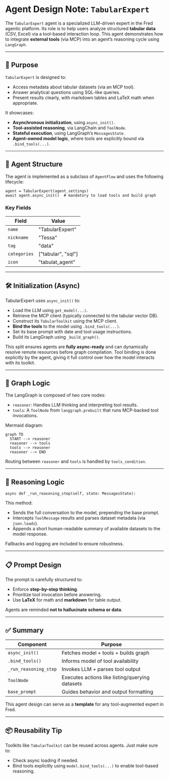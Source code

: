 # Agent Design Note: `TabularExpert`

The `TabularExpert` agent is a specialized LLM-driven expert in the Fred agentic platform. Its role is to help users analyze structured **tabular data** (CSV, Excel) via a tool-based interaction loop. This agent demonstrates how to integrate **external tools** (via MCP) into an agent’s reasoning cycle using `LangGraph`.

---

## 🎯 Purpose

`TabularExpert` is designed to:
- Access metadata about tabular datasets (via an MCP tool).
- Answer analytical questions using SQL-like queries.
- Present results clearly, with markdown tables and LaTeX math when appropriate.

It showcases:
- **Asynchronous initialization**, using `async_init()`.
- **Tool-assisted reasoning**, via LangChain and `ToolNode`.
- **Stateful execution**, using LangGraph’s `MessagesState`.
- **Agent-owned model logic**, where tools are explicitly bound via `.bind_tools(...)`.

---

## 🧩 Agent Structure

The agent is implemented as a subclass of `AgentFlow` and uses the following lifecycle:

    agent = TabularExpert(agent_settings)
    await agent.async_init()  # mandatory to load tools and build graph

### Key Fields

| Field           | Value                      |
|----------------|----------------------------|
| `name`         | "TabularExpert"            |
| `nickname`     | "Tessa"                    |
| `tag`          | "data"                     |
| `categories`   | ["tabular", "sql"]         |
| `icon`         | "tabulat_agent"            |

---

## 🛠 Initialization (Async)

TabularExpert uses `async_init()` to:
- Load the LLM using `get_model(...)`.
- Retrieve the MCP client (typically connected to the tabular vector DB).
- Construct its `TabularToolkit` using the MCP client.
- **Bind the tools** to the model using `.bind_tools(...)`.
- Set its base prompt with date and tool usage instructions.
- Build its LangGraph using `_build_graph()`.

This split ensures agents are **fully async-ready** and can dynamically resolve remote resources before graph compilation. Tool binding is done explicitly by the agent, giving it full control over how the model interacts with its toolkit.

---

## 🔄 Graph Logic

The LangGraph is composed of two core nodes:

- `reasoner`: Handles LLM thinking and interpreting tool results.
- `tools`: A `ToolNode` from `langgraph.prebuilt` that runs MCP-backed tool invocations.

Mermaid diagram:

    graph TD
      START --> reasoner
      reasoner --> tools
      tools --> reasoner
      reasoner --> END

Routing between `reasoner` and `tools` is handled by `tools_condition`.

---

## 🧠 Reasoning Logic

    async def _run_reasoning_step(self, state: MessagesState):

This method:
- Sends the full conversation to the model, prepending the base prompt.
- Intercepts `ToolMessage` results and parses dataset metadata (via `json.loads`).
- Appends a short human-readable summary of available datasets to the model response.

Fallbacks and logging are included to ensure robustness.

---

## 📋 Prompt Design

The prompt is carefully structured to:
- Enforce **step-by-step thinking**.
- Prioritize tool invocation before answering.
- Use **LaTeX** for math and **markdown** for table output.

Agents are reminded **not to hallucinate schema or data**.

---

## ✅ Summary

| Component            | Purpose                                          |
|---------------------|--------------------------------------------------|
| `async_init()`       | Fetches model + tools + builds graph            |
| `.bind_tools()`      | Informs model of tool availability              |
| `_run_reasoning_step`| Invokes LLM + parses tool output                |
| `ToolNode`           | Executes actions like listing/querying datasets |
| `base_prompt`        | Guides behavior and output formatting           |

This agent design can serve as a **template** for any tool-augmented expert in Fred.

---

## 📦 Reusability Tip

Toolkits like `TabularToolkit` can be reused across agents. Just make sure to:
- Check async loading if needed.
- Bind tools explicitly using `model.bind_tools(...)` to enable tool-based reasoning.

